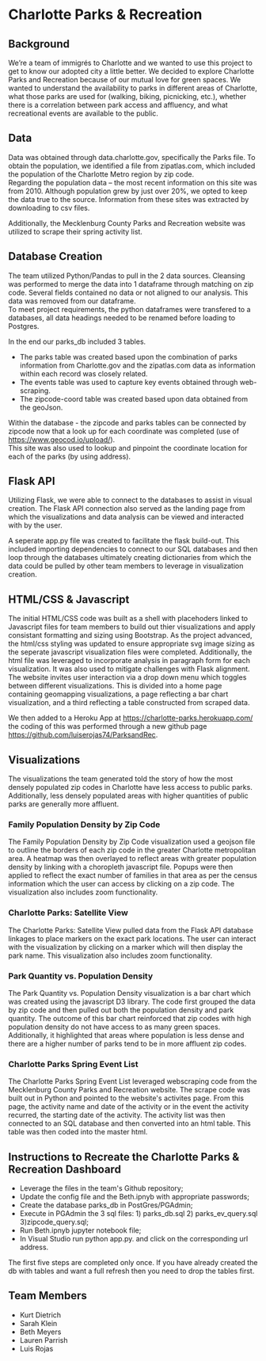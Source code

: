 # Charlotte Parks & Recreation

## Background

We’re a team of immigrés to Charlotte and we wanted to use this project to get to know our adopted
city a little better. We decided to explore Charlotte Parks and Recreation because of our mutual love
for green spaces. We wanted to understand the availability to parks in different areas of Charlotte,
what those parks are used for (walking, biking, picnicking, etc.), whether there is a correlation between
park access and affluency, and what recreational events are available to the public.

## Data

Data was obtained through data.charlotte.gov, specifically the Parks file.  To obtain the population, 
we identified a file from zipatlas.com, which included the population of the Charlotte Metro region by zip code.  
Regarding the population data – the most recent information on this site was from 2010. Although population grew
by just over 20%, we opted to keep the data true to the source.  Information from these sites was extracted by downloading to
csv files. 

Additionally, the Mecklenburg County Parks and Recreation website was utilized to scrape their spring activity list. 

## Database Creation

The team utilized Python/Pandas to pull in the 2 data sources.  Cleansing was performed to merge the data into 1 dataframe through
matching on zip code.  Several fields contained no data or not aligned to our analysis.  This data was removed from our dataframe.  
To meet project requirements, the python dataframes were transfered to a databases, all data headings needed to be renamed before loading 
to Postgres.

In the end our parks_db included 3 tables.  
* The parks table was created based upon the combination of parks information from Charlotte.gov and the zipatlas.com data as information within each record was closely related.  
* The events table was used to capture key events obtained through web-scraping. 
* The zipcode-coord table was created based upon data obtained from the geoJson.

Within the database - the zipcode and parks tables can be connected by zipcode now that a look up for each coordinate was completed (use of https://www.geocod.io/upload/).  
This site was also used to lookup and pinpoint the coordinate location for each of the parks (by using address).

## Flask API
Utilizing Flask, we were able to connect to the databases to assist in visual creation.  The Flask API connection also served as the landing page from which the visualizations and data analysis can be viewed and interacted with by the user.   

A seperate app.py file was created to facilitate the flask build-out.  This included importing dependencies to connect to our SQL databases and then loop through the databases ultimately creating dictionaries from which the data could be 
pulled by other team members to leverage in visualization creation.  

## HTML/CSS & Javascript
The initial HTML/CSS code was built as a shell with placehoders linked to Javascript files for team members to build out thier visualizations and apply 
consistant formatting and sizing using Bootstrap.  As the project advanced, the html/css styling was updated to ensure appropriate svg image sizing as the 
seperate javascript visualization files were completed.  Additionally, the html file was leveraged to incorporate analysis in paragraph form for each visualization. 
It was also used to mitigate challenges with Flask alignment. The website invites user interaction via a drop down menu which toggles between different visualizations.
This is divided into a home page containing geomapping visualizations, a page reflecting a bar chart visualization, and a third reflecting a table constructed from scraped data.  

We then added to a Heroku App at https://charlotte-parks.herokuapp.com/ the coding of this was performed through a new github page https://github.com/luiserojas74/ParksandRec.

## Visualizations
The visualizations the team generated told the story of how the most densely populated zip codes in Charlotte have less access to public parks.  
Additionally, less densely populated areas with higher quantities of public parks are generally more affluent. 

### Family Population Density by Zip Code
The Family Population Density by Zip Code visualization used a geojson file to outline the borders of each zip code in the greater Charlotte metropolitan area. 
A heatmap was then overlayed to reflect areas with greater population density by linking with a choropleth javascript file.  Popups were then applied to reflect
the exact number of families in that area as per the census information which the user can access by clicking on a zip code. The visualization also includes zoom functionality. 

### Charlotte Parks: Satellite View
The Charlotte Parks: Satellite View pulled data from the Flask API database linkages to place markers on the exact park locations. The user can interact with 
the visualization by clicking on a marker which will then display the park name. This visualization also includes zoom functionality.  

### Park Quantity vs. Population Density
The Park Quantity vs. Population Density visualization is a bar chart which was created using the javascript D3 library.  The code first grouped the data by zip code and 
then pulled out both the population density and park quantity.  The outcome of this bar chart reinforced that zip codes with high population density do not have access to as 
many green spaces.  Additionally, it highlighted that areas where population is less dense and there are a higher number of parks tend to be in more affluent zip codes. 

### Charlotte Parks Spring Event List
The Charlotte Parks Spring Event List leveraged webscraping code from the Mecklenburg County Parks and Recreation website.  The scrape code was built out in Python
and pointed to the website's activites page.  From this page, the activity name and date of the activity or in the event the activity recurred, the starting date of the activity.
The activity list was then connected to an SQL database and then converted into an html table.  This table was then coded into the master html.  

## Instructions to Recreate the Charlotte Parks & Recreation Dashboard
* Leverage the files in the team's Github repository;
* Update the config file and the Beth.ipnyb with appropriate passwords;
* Create the database parks_db in PostGres/PGAdmin;
* Execute in PGAdmin the 3 sql files: 1) parks_db.sql 2) parks_ev_query.sql 3)zipcode_query.sql; 
* Run Beth.ipnyb jupyter notebook file;
* In Visual Studio run python app.py. and click on the corresponding url address.

The first five steps are completed only once. If you have already created the db with tables and want a full refresh then you need to drop the tables first.

## Team Members
* Kurt Dietrich
* Sarah Klein
* Beth Meyers
* Lauren Parrish
* Luis Rojas
